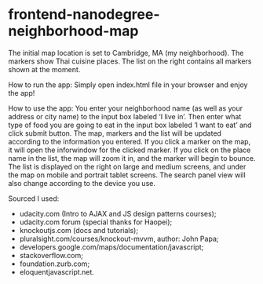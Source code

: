 # frontend-nanodegree-neighborhood-map
The initial map location is set to Cambridge, MA (my neighborhood). The markers show Thai cuisine places. The list on the right contains all markers shown at the moment.

How to run the app: 
Simply open index.html file in your browser and enjoy the app! 

How to use the app:
You enter your neighborhood name (as well as your address or city name) to the input box labeled ‘I live in’. Then enter what type of food you are going to eat in the input box labeled ‘I want to eat’ and click submit button. The map, markers and the list will be updated according to the information you entered. If you click a marker on the map, it will open the inforwindow for the clicked marker. If you click on the place name in the list, the map will zoom it in, and the marker will begin to bounce. 
The list is displayed on the right on large and medium screens, and under the map on mobile and portrait tablet screens. The search panel view will also change according to the device you use. 

Sourced I used: 
-	udacity.com (Intro to AJAX and JS design patterns courses);
-	udacity.com forum (special thanks for Haopei);
-	knockoutjs.com (docs and tutorials);  
-	pluralsight.com/courses/knockout-mvvm, author: John Papa;
-	developers.google.com/maps/documentation/javascript;
-	stackoverflow.com;
-	foundation.zurb.com;
-	eloquentjavascript.net.

